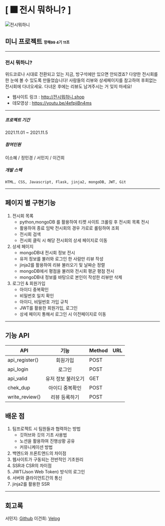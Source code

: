 # [ 🎆 전시 뭐하니? ]
![전시뭐하니](https://user-images.githubusercontent.com/65863834/140554983-96080ef4-aafa-4d87-b6d1-404d7a5c54f6.JPG)


[logo]: https://github.com/dev-sohye/hanghae99_11/blob/main/logo_02.png?raw=true
## 미니 프로젝트 <span style="font-size:12px;">항해99 4기 11조</span>
***
### 전시 뭐하니?
위드코로나 시대로 전환되고 있는 지금, 방구석에만 있으면 안되겠죠? 다양한 전시회를 한 눈에 볼 수 있도록 만들었습니다! 사람들의 리뷰와 상세페이지를 참고하여 후회없는 전시회에 다녀오세요. 다녀온 후에는 리뷰도 남겨주시는 거 잊지 마세요!
- 웹사이트 링크 : http://전시뭐하니.shop
- 데모영상 : https://youtu.be/4efpjiBn4ms
***
##### 프로젝트 기간
2021.11.01 ~ 2021.11.5
##### 참여인원
이소혜 / 정민경 / 서민지 / 이건희
##### 개발 스택
    HTML, CSS, Javascript, Flask, jinja2, mongoDB, JWT, Git
***
## 페이지 별 구현기능
1. 전시회 목록
   - python,mongoDB 를 활용하여 티켓 사이트 크롤링 후 전시회 목록 전시 
   - 활용하여 종료 임박 전시회의 경우 가로로 롤링하여 조회 
   - 전시회 검색
   - 전시회 클릭 시 해당 전시회의 상세 페이지로 이동
2. 상세 페이지
    - mongoDB내 전시회 정보 전시
    - 유저 정보를 불러와 로그인 한 사람만 리뷰 작성
    - jinja2를 활용하여 리뷰 불러오기 및 날짜순 정렬
    - mongoDB에서 평점을 불러와 전시회 평균 평점 전시
    - mongoDB내 정보를 바탕으로 본인이 작성한 리뷰만 삭제
3. 로그인 & 회원가입
    - 아이디 중복확인
    - 비밀번호 일치 확인
    - 아이디, 비밀번호 가입 규칙
    - JWT를 활용한 회원가입, 로그인
    - 상세 페이지 통해서 로그인 시 이전페이지로 이동
***
## 기능 API
| API | 기능 | Method | URL |
|---|:---:|---|---|
| api_register() |  회원가입 | POST |
| api_login | 로그인 | POST |
| api_valid | 유저 정보 불러오기 | GET |
| chek_dup | 아이디 중복확인 | POST |
| write_review() | 리뷰 등록하기 | POST |

## 배운 점
1. 팀프로젝트 시 팀원들과 협력하는 방법
   - 깃허브와 깃의 기초 사용법
   - 노션을 활용하여 진행상황 공유
   - 커뮤니케이션 방법
2. 백엔드와 프론트앤드의 차이점
3. 웹사이트가 구동되는 전반적인 기초원리
4. SSR과 CSR의 차이점
5. JWT(Json Web Token) 방식의 로그인
6. 서버와 클라이언트간의 통신
7. jinja2를 활용한 SSR

***
## 회고록

서민지: [Github](https://github.com/ireneeming/sparta99-4/blob/main/README.md)
이건희: [Velog](https://velog.io/@isthis/WIL-%ED%95%AD%ED%95%B4-1%EC%A3%BC%EC%B0%A8-1%EC%A3%BC%EA%B0%84%EC%9D%98-%ED%9A%8C%EA%B3%A0)
